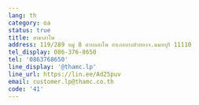 ```yaml
---
lang: th
category: oa
status: true
title: สาขาลำโพ
address: 119/289 หมู่ 8 ตำบลลำโพ อำเภอบางบัวทองจ.นนทบุรี 11110
tel_display: 086-376-8650
tel: '0863768650'
line_display: '@thamc.lp'
line_url: https://lin.ee/Ad25puv
email: customer.lp@thamc.co.th
code: '41'
---
```

